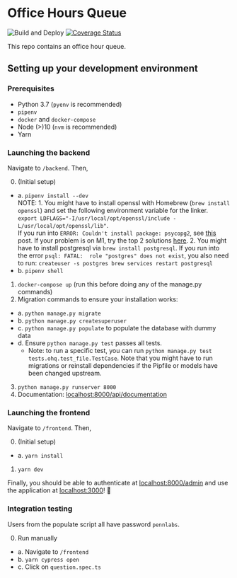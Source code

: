 # Office Hours Queue

![Build and Deploy](https://github.com/pennlabs/office-hours-queue/workflows/Build%20and%20Deploy/badge.svg)
[![Coverage Status](https://codecov.io/gh/pennlabs/office-hours-queue/branch/master/graph/badge.svg)](https://codecov.io/gh/pennlabs/office-hours-queue)

This repo contains an office hour queue.

## Setting up your development environment

### Prerequisites
- Python 3.7 (`pyenv` is recommended)
- `pipenv`
- `docker` and `docker-compose`
- Node (>)10 (`nvm` is recommended)
- Yarn 

### Launching the backend 
Navigate to `/backend`. Then,

0. (Initial setup)
  - a. `pipenv install --dev`  
        NOTE: 
        1. You might have to install openssl with Homebrew (`brew install openssl`) and set the following environment variable for the linker.  
        `export LDFLAGS="-I/usr/local/opt/openssl/include -L/usr/local/opt/openssl/lib"`.<br>
        If you run into `ERROR: Couldn't install package: psycopg2`, see [this](https://stackoverflow.com/questions/56796426/pipenv-consistently-failing-to-install-pyscopg2/57044429#57044429) post. If your problem is on M1, try the top 2 solutions [here](https://stackoverflow.com/questions/66888087/cannot-install-psycopg2-with-pip3-on-m1-mac).
        2. You might have to install postgresql via `brew install postgresql`. If you run into the error `psql: FATAL:  role "postgres" does not exist`, you also need to run: 
        ```
        createuser -s postgres
        brew services restart postgresql
        ```
  - b. `pipenv shell`
1. `docker-compose up` (run this before doing any of the manage.py commands)
2. Migration commands to ensure your installation works:
  - a. `python manage.py migrate`
  - b. `python manage.py createsuperuser`
  - c. `python manage.py populate` to populate the database with dummy data
  - d. Ensure `python manage.py test` passes all tests.
    - Note: to run a specific test, you can run `python manage.py test tests.ohq.test_file.TestCase`. 
  Note that you might have to run migrations or reinstall dependencies if the Pipfile or models have been changed upstream.
  
3. `python manage.py runserver 8000`
4. Documentation: [localhost:8000/api/documentation](http://localhost:8000/api/documentation)

### Launching the frontend 
Navigate to `/frontend`. Then,

0. (Initial setup)
  - a. `yarn install`
1. `yarn dev`

Finally, you should be able to authenticate at [localhost:8000/admin](http://localhost:8000/admin) and use the application at [localhost:3000](http://localhost:3000)! 🎉

### Integration testing
Users from the populate script all have password `pennlabs`.

0. Run manually
  - a. Navigate to `/frontend`
  - b. `yarn cypress open`
  - c. Click on `question.spec.ts`
